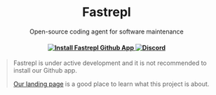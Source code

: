 <h1 align="center">Fastrepl</h1>
<p align="center">Open-source coding agent for software maintenance</p>
<h4 align="center">
    <a href="https://github.com/apps/fastrepl">
        <img alt="Install Fastrepl Github App" src="https://img.shields.io/badge/Install our-GitHub App-blue?link=https://github.com/apps/fastrepl">
    </a>
    <a href="https://discord.gg/Y8bJkzuQZU" target="_blank">
        <img src="https://img.shields.io/static/v1?label=Chat%20on&message=Discord&color=blue&logo=Discord&style=flat" alt="Discord">
    </a>
</h4>


> Fastrepl is under active development and it is not recommended to install our Github app.
> 
> [Our landing page](https://fastrepl.com/) is a good place to learn what this project is about.
